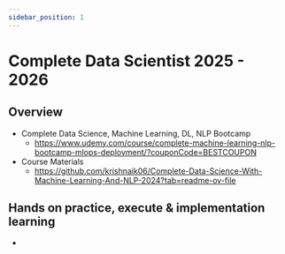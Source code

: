 ```yaml
---
sidebar_position: 1
---
```


# Complete Data Scientist 2025 - 2026

## Overview

- Complete Data Science, Machine Learning, DL, NLP Bootcamp
  - https://www.udemy.com/course/complete-machine-learning-nlp-bootcamp-mlops-deployment/?couponCode=BESTCOUPON
- Course Materials
  - https://github.com/krishnaik06/Complete-Data-Science-With-Machine-Learning-And-NLP-2024?tab=readme-ov-file

## Hands on practice, execute & implementation learning

-
